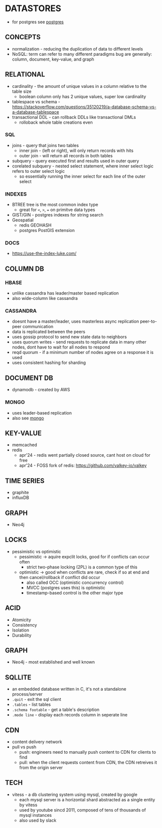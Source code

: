 # DATASTORES
- for postgres see [postgres](postgres_cheatsheet.md)

## CONCEPTS
- normalization - reducing the duplication of data to different levels
- NoSQL: term can refer to many different paradigms bug are generally: column, document, key-value, and graph


## RELATIONAL
- cardinality - the amount of unique values in a column relative to the table size
    - boolean column only has 2 unique values, super low cardinality
- tablespace vs schema - https://stackoverflow.com/questions/35120219/a-database-schema-vs-a-database-tablespace
- transactional DDL - can rollback DDLs like transactional DMLs
    - rolloback whole table creations even
### SQL
- joins - query that joins two tables
    - inner join - (left or right), will only return records with hits
    - outer join - will return all records in both tables
- subquery - query executed first and results used in outer query
- corelated subquery - nested select statement, where inner select logic refers to outer select logic
    - so essentially running the inner select for each line of the outer select
### INDEXES
- BTREE tree is the most common index type
    - great for `<`, `>`, `=` on primitve data types
- GIST/GIN - postgres indexes for string search
- Geospatial
    - redis GEOHASH
    - postgres PostGIS extension
### DOCS
- https://use-the-index-luke.com/

## COLUMN DB
### HBASE 
- unlike cassandra has leader/master based replication
- also wide-column like cassandra
### CASSANDRA
- doesnt have a master/leader, uses masterless async replication peer-to-peer communication
- data is replicated between the peers
- uses gossip protocol to send new state data to neighbors
- uses quorum writes - send requests to replicate data in many other nodes, dont have to wait for all nodes to respond
- reqd quorum - if a minimum number of nodes agree on a response it is used
- uses consistent hashing for sharding

## DOCUMENT DB
- dynamodb - created by AWS
### MONGO
- uses leader-based replication
- also see [mongo](mongo_cheatsheet.md)

## KEY-VALUE
- memcached
- redis
    - apr'24 - redis went partially closed source, cant host on cloud for free
    - apr'24 - FOSS fork of redis: https://github.com/valkey-io/valkey

## TIME SERIES
- graphite
- influxDB

## GRAPH
- Neo4j

## LOCKS
- pessimistic vs optimistic
    - pessimistic -> aquire expclit locks, good for if conflicts can occur often
        - strict two-phase locking (2PL) is a common type of this
    - optimistic -> good when conflicts are rare, check if so at end and then cancel/rollback if conflict did occur
        - also called OCC (optimistic concurrency control)
        - MVCC (postgres uses this) is optimistic
        - timestamp-based control is the other major type

## ACID
- Atomicity
- Consistency
- Isolation
- Durability

## GRAPH
- Neo4j - most established and well known

## SQLLITE
- an embedded database written in C, it's not a standalone process/server
- `.quit` - exit the sql client
- `.tables` - list tables
- `.schema footable` - get a table's description
- `.mode line` - display each records column in seperate line

## CDN
- content delivery network
- pull vs push 
    - push: engineers need to manually push content to CDN for clients to find
    - pull: when the client requests content from CDN, the CDN retreives it from the origin server

## TECH
- vitess - a db clustering system using mysql, created by google
    - each mysql server is a horizontal shard abstracted as a single entity by vitess
    - used by youtube sincd 2011, composed of tens of thousands of mysql instances
    - also used by slack
